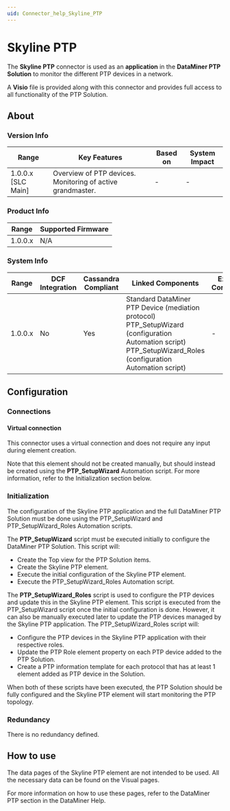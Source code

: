 ```yaml
---
uid: Connector_help_Skyline_PTP
---
```


# Skyline PTP

The **Skyline PTP** connector is used as an **application** in the **DataMiner PTP Solution** to monitor the different PTP devices in a network.

A **Visio** file is provided along with this connector and provides full access to all functionality of the PTP Solution.

## About

### Version Info

| **Range**            | **Key Features**                                           | **Based on** | **System Impact** |
|----------------------|------------------------------------------------------------|--------------|-------------------|
| 1.0.0.x \[SLC Main\] | Overview of PTP devices. Monitoring of active grandmaster. | \-           | \-                |

### Product Info

| **Range** | **Supported Firmware** |
|-----------|------------------------|
| 1.0.0.x   | N/A                    |

### System Info

| **Range** | **DCF Integration** | **Cassandra Compliant** | **Linked Components**                                                                                                                                        | **Exported Components** |
|-----------|---------------------|-------------------------|--------------------------------------------------------------------------------------------------------------------------------------------------------------|-------------------------|
| 1.0.0.x   | No                  | Yes                     | Standard DataMiner PTP Device (mediation protocol) PTP_SetupWizard (configuration Automation script) PTP_SetupWizard_Roles (configuration Automation script) | \-                      |

## Configuration

### Connections

#### Virtual connection

This connector uses a virtual connection and does not require any input during element creation.

Note that this element should not be created manually, but should instead be created using the **PTP_SetupWizard** Automation script. For more information, refer to the Initialization section below.

### Initialization

The configuration of the Skyline PTP application and the full DataMiner PTP Solution must be done using the PTP_SetupWizard and PTP_SetupWizard_Roles Automation scripts.

The **PTP_SetupWizard** script must be executed initially to configure the DataMiner PTP Solution. This script will:

- Create the Top view for the PTP Solution items.
- Create the Skyline PTP element.
- Execute the initial configuration of the Skyline PTP element.
- Execute the PTP_SetupWizard_Roles Automation script.

The **PTP_SetupWizard_Roles** script is used to configure the PTP devices and update this in the Skyline PTP element. This script is executed from the PTP_SetupWizard script once the initial configuration is done. However, it can also be manually executed later to update the PTP devices managed by the Skyline PTP application. The PTP_SetupWizard_Roles script will:

- Configure the PTP devices in the Skyline PTP application with their respective roles.
- Update the PTP Role element property on each PTP device added to the PTP Solution.
- Create a PTP information template for each protocol that has at least 1 element added as PTP device in the Solution.

When both of these scripts have been executed, the PTP Solution should be fully configured and the Skyline PTP element will start monitoring the PTP topology.

### Redundancy

There is no redundancy defined.

## How to use

The data pages of the Skyline PTP element are not intended to be used. All the necessary data can be found on the Visual pages.

For more information on how to use these pages, refer to the DataMiner PTP section in the DataMiner Help.
